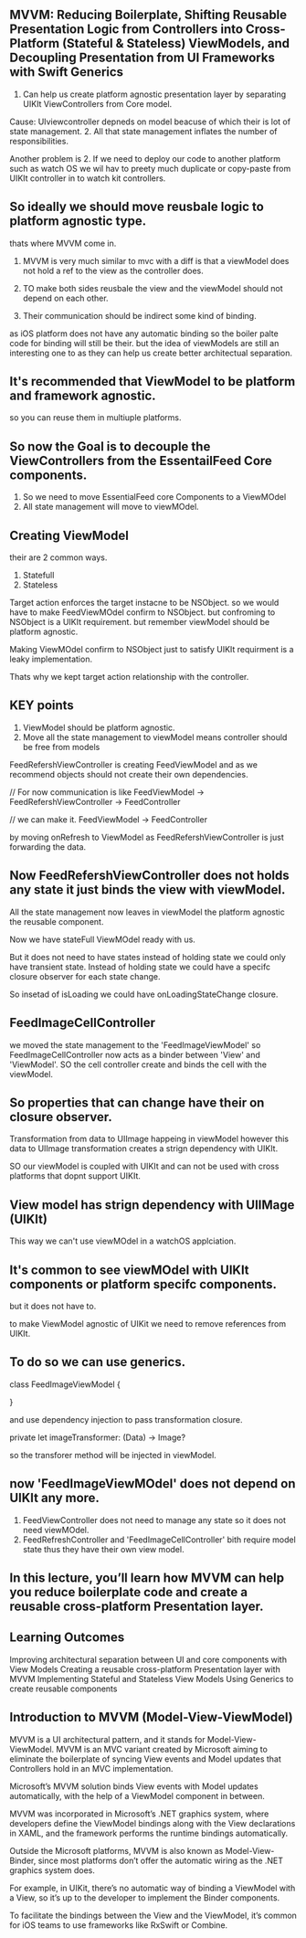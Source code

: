  ## MVVM: Reducing Boilerplate, Shifting Reusable Presentation Logic from Controllers into Cross-Platform (Stateful & Stateless) ViewModels, and Decoupling Presentation from UI Frameworks with Swift Generics
 
 1.  Can help us create platform agnostic presentation layer by separating UIKIt ViewControllers from Core model.
 
 Cause: UIviewcontroller depneds on model beacuse of which their is lot of state management.
 2. All that state management inflates the number of responsibilities.
 
 Another problem is 
 2. If we need to deploy our code to another platform such as watch OS we wil hav to preety much duplicate or copy-paste from UIKIt controller in to watch kit controllers.
 
 ## So ideally we should move reusbale logic to platform agnostic type.
 
 thats where MVVM come in.
 
 1. MVVM is very much similar to mvc with a diff is that a viewModel does not hold a ref to the view as the controller does.
 
 2. TO make both sides reusbale the view and the viewModel should not depend on each other.
 3. Their communication should be indirect some kind of binding.
 
 as iOS platform does not have any automatic binding so the boiler palte code for binding will still be their.
 but the idea of viewModels are still an interesting one to as they can help us create better architectual separation.

## It's recommended that ViewModel to be platform and framework agnostic.
so you can reuse them in multiuple platforms.

## So now the Goal is to decouple the ViewControllers from the EssentailFeed Core components.

1. So we need to move EssentialFeed core Components to a ViewMOdel
2. All state management will move to viewMOdel.

## Creating ViewModel

their are 2 common ways.
1. Statefull
2. Stateless

Target action enforces the target instacne to be NSObject.
so we would have to make FeedViewMOdel confirm to NSObject.
but confroming to NSObject is a UIKIt requirement.
but remember viewModel should be platform agnostic.

Making ViewMOdel confirm to NSObject just to satisfy UIKIt requirment is a leaky implementation.

Thats why we kept target action relationship with the controller.

## KEY points
1. ViewModel should be platform agnostic.
2. Move all the state management to viewModel means controller should be free from models

FeedRefershViewController is creating FeedViewModel and as we recommend objects should not create their own dependencies.


// For now communication is like
FeedViewModel -> FeedRefershViewController -> FeedController

// we can make it.
FeedViewModel -> FeedController

by moving onRefresh to ViewModel as FeedRefershViewController is just forwarding the data.

## Now FeedRefershViewController does not holds any state it just binds the view with viewModel.
All the state management now leaves in viewModel the platform agnostic the reusable component.

Now we have stateFull ViewMOdel ready with us.

But it does not need to have states instead of holding state we could only have transient state.
Instead of holding state we could have a specifc closure observer for each state change.

So insetad of isLoading we could have onLoadingStateChange closure.

## FeedImageCellController 

we moved the state management to the 'FeedImageViewModel' so FeedImageCellController now acts as a binder between 'View' and 'ViewModel'.
SO the cell controller create and binds the cell with the viewModel.

## So properties that can change have their on closure observer.

Transformation from data to UIImage happeing in viewModel however this data to UIImage transformation creates a strign dependency with UIKIt.

SO our viewModel is coupled with UIKIt and can not be used with cross platforms that dopnt support UIKIt.
## View model has strign dependency with UIIMage (UIKIt)
This way we can't use viewMOdel in a watchOS applciation.

## It's common to see viewMOdel with UIKIt components or platform specifc components.
but it does not have to.

to make ViewModel agnostic of UIKit we need to remove references from UIKIt.

## To do so we can use generics.
class FeedImageViewModel<Image> {

} 

and use dependency injection to pass transformation closure.

private let imageTransformer: (Data) -> Image?

so the transforer method will be injected in viewModel.

## now 'FeedImageViewMOdel' does not depend on UIKIt any more.

1. FeedViewController does not need to manage any state so it does not need viewMOdel.
2. FeedRefreshController and 'FeedImageCellController' bith require model state thus they have their own view model.

## In this lecture, you’ll learn how MVVM can help you reduce boilerplate code and create a reusable cross-platform Presentation layer.

## Learning Outcomes

Improving architectural separation between UI and core components with View Models
Creating a reusable cross-platform Presentation layer with MVVM
Implementing Stateful and Stateless View Models
Using Generics to create reusable components

## Introduction to MVVM (Model-View-ViewModel)
MVVM is a UI architectural pattern, and it stands for Model-View-ViewModel. MVVM is an MVC variant created by Microsoft aiming to eliminate the boilerplate of syncing View events and Model updates that Controllers hold in an MVC implementation.

Microsoft’s MVVM solution binds View events with Model updates automatically, with the help of a ViewModel component in between.

MVVM was incorporated in Microsoft’s .NET graphics system, where developers define the ViewModel bindings along with the View declarations in XAML, and the framework performs the runtime bindings automatically.

Outside the Microsoft platforms, MVVM is also known as Model-View-Binder, since most platforms don’t offer the automatic wiring as the .NET graphics system does.

For example, in UIKit, there’s no automatic way of binding a ViewModel with a View, so it’s up to the developer to implement the Binder components.

To facilitate the bindings between the View and the ViewModel, it’s common for iOS teams to use frameworks like RxSwift or Combine.
